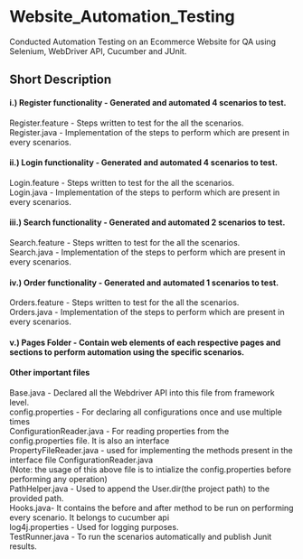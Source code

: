 # Website_Automation_Testing
Conducted Automation Testing on an Ecommerce Website for QA using Selenium, WebDriver API, Cucumber and JUnit. 

## Short Description 

#### i.) Register functionality - Generated and automated 4 scenarios to test. 
Register.feature - Steps written to test for the all the scenarios. <br/>
Register.java - Implementation of the steps to perform which are present in every scenarios.

#### ii.) Login functionality - Generated and automated 4 scenarios to test. 
Login.feature - Steps written to test for the all the scenarios. <br/>
Login.java - Implementation of the steps to perform which are present in every scenarios.

#### iii.) Search functionality - Generated and automated 2 scenarios to test. 
Search.feature - Steps written to test for the all the scenarios. <br/>
Search.java - Implementation of the steps to perform which are present in every scenarios.

#### iv.) Order functionality - Generated and automated 1 scenarios to test. 
Orders.feature - Steps written to test for the all the scenarios. <br/>
Orders.java - Implementation of the steps to perform which are present in every scenarios.

#### v.) Pages Folder - Contain web elements of each respective pages and sections to perform automation using the specific scenarios. 

#### Other important files
Base.java - Declared all the Webdriver API into this file from framework level. <br/>
config.properties - For declaring all configurations once and use multiple times  <br/>
ConfigurationReader.java - For reading properties from the config.properties file. It is also an interface <br/>
PropertyFileReader.java -  used for implementing the methods present in the interface file ConfigurationReader.java  <br/>
(Note: the usage of this above file is to intialize the config.properties before performing any operation) <br/>
PathHelper.java - Used to append the User.dir(the project path) to the provided path. <br/>
Hooks.java- It contains the before and after method to be run on performing every scenario. It belongs to cucumber api <br/>
log4j.properties - Used for logging purposes. <br/>
TestRunner.java - To run the scenarios automatically and publish Junit results. 

